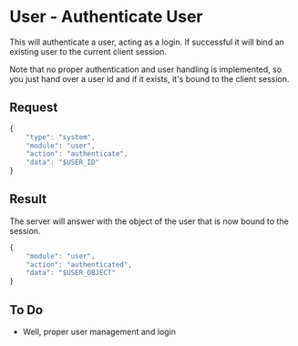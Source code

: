 # User - Authenticate User

This will authenticate a user, acting as a login. If successful it will bind an existing user to the current client session. 

Note that no proper authentication and user handling is implemented, so you just hand over a user id and if it exists, it's bound to the client session.

## Request

```javascript
{
	"type": "system",
	"module": "user",
	"action": "authenticate",
	"data": "$USER_ID"
}
```

## Result

The server will answer with the object of the user that is now bound to the session.

```javascript
{
	"module": "user",
	"action": "authenticated",
	"data": "$USER_OBJECT"
}
```

## To Do

* Well, proper user management and login
